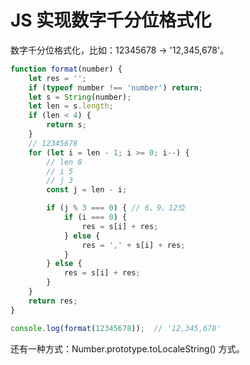 # JS 实现数字千分位格式化

数字千分位格式化，比如：12345678 -> '12,345,678'。

```javascript
function format(number) {
    let res = '';
    if (typeof number !== 'number') return;
    let s = String(number);
    let len = s.length;
    if (len < 4) {
        return s;
    }
    // 12345678
    for (let i = len - 1; i >= 0; i--) {
        // len 8
        // i 5 
        // j 3
        const j = len - i;

        if (j % 3 === 0) { // 6、9、12位
            if (i === 0) {
                res = s[i] + res;
            } else {
                res = ',' + s[i] + res;
            }
        } else {
            res = s[i] + res;
        }
    }
    return res;
}

console.log(format(12345678));  // '12,345,678'
```

还有一种方式：Number.prototype.toLocaleString() 方式。
